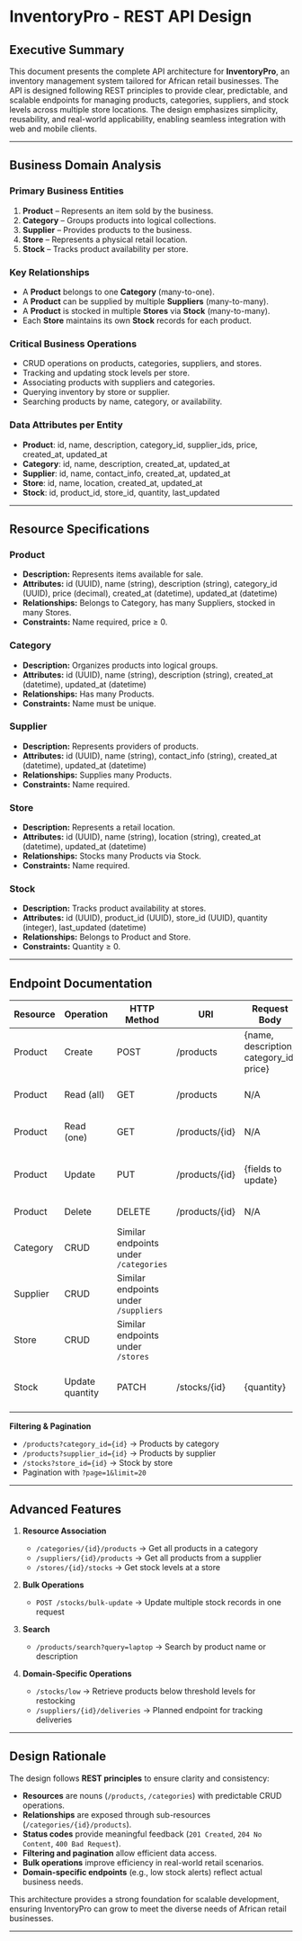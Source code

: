 # InventoryPro - REST API Design

## Executive Summary
This document presents the complete API architecture for **InventoryPro**, an inventory management system tailored for African retail businesses. The API is designed following REST principles to provide clear, predictable, and scalable endpoints for managing products, categories, suppliers, and stock levels across multiple store locations. The design emphasizes simplicity, reusability, and real-world applicability, enabling seamless integration with web and mobile clients.

---

## Business Domain Analysis

### Primary Business Entities
1. **Product** – Represents an item sold by the business.
2. **Category** – Groups products into logical collections.
3. **Supplier** – Provides products to the business.
4. **Store** – Represents a physical retail location.
5. **Stock** – Tracks product availability per store.

### Key Relationships
- A **Product** belongs to one **Category** (many-to-one).
- A **Product** can be supplied by multiple **Suppliers** (many-to-many).
- A **Product** is stocked in multiple **Stores** via **Stock** (many-to-many).
- Each **Store** maintains its own **Stock** records for each product.

### Critical Business Operations
- CRUD operations on products, categories, suppliers, and stores.
- Tracking and updating stock levels per store.
- Associating products with suppliers and categories.
- Querying inventory by store or supplier.
- Searching products by name, category, or availability.

### Data Attributes per Entity
- **Product**: id, name, description, category_id, supplier_ids, price, created_at, updated_at  
- **Category**: id, name, description, created_at, updated_at  
- **Supplier**: id, name, contact_info, created_at, updated_at  
- **Store**: id, name, location, created_at, updated_at  
- **Stock**: id, product_id, store_id, quantity, last_updated  

---

## Resource Specifications

### Product
- **Description:** Represents items available for sale.  
- **Attributes:** id (UUID), name (string), description (string), category_id (UUID), price (decimal), created_at (datetime), updated_at (datetime)  
- **Relationships:** Belongs to Category, has many Suppliers, stocked in many Stores.  
- **Constraints:** Name required, price ≥ 0.  

### Category
- **Description:** Organizes products into logical groups.  
- **Attributes:** id (UUID), name (string), description (string), created_at (datetime), updated_at (datetime)  
- **Relationships:** Has many Products.  
- **Constraints:** Name must be unique.  

### Supplier
- **Description:** Represents providers of products.  
- **Attributes:** id (UUID), name (string), contact_info (string), created_at (datetime), updated_at (datetime)  
- **Relationships:** Supplies many Products.  
- **Constraints:** Name required.  

### Store
- **Description:** Represents a retail location.  
- **Attributes:** id (UUID), name (string), location (string), created_at (datetime), updated_at (datetime)  
- **Relationships:** Stocks many Products via Stock.  
- **Constraints:** Name required.  

### Stock
- **Description:** Tracks product availability at stores.  
- **Attributes:** id (UUID), product_id (UUID), store_id (UUID), quantity (integer), last_updated (datetime)  
- **Relationships:** Belongs to Product and Store.  
- **Constraints:** Quantity ≥ 0.  

---

## Endpoint Documentation

| Resource  | Operation        | HTTP Method | URI | Request Body | Success Response | Error Responses |
|-----------|------------------|-------------|-----|--------------|------------------|----------------|
| Product   | Create           | POST        | /products | {name, description, category_id, price} | 201 Created (Product JSON) | 400 Bad Request |
| Product   | Read (all)       | GET         | /products | N/A | 200 OK (List of Products) | 404 Not Found |
| Product   | Read (one)       | GET         | /products/{id} | N/A | 200 OK (Product JSON) | 404 Not Found |
| Product   | Update           | PUT         | /products/{id} | {fields to update} | 200 OK (Updated Product) | 400 Bad Request, 404 Not Found |
| Product   | Delete           | DELETE      | /products/{id} | N/A | 204 No Content | 404 Not Found |
| Category  | CRUD             | Similar endpoints under `/categories` | | | | |
| Supplier  | CRUD             | Similar endpoints under `/suppliers` | | | | |
| Store     | CRUD             | Similar endpoints under `/stores` | | | | |
| Stock     | Update quantity  | PATCH       | /stocks/{id} | {quantity} | 200 OK (Updated Stock) | 400 Bad Request, 404 Not Found |

**Filtering & Pagination**  
- `/products?category_id={id}` → Products by category  
- `/products?supplier_id={id}` → Products by supplier  
- `/stocks?store_id={id}` → Stock by store  
- Pagination with `?page=1&limit=20`  

---

## Advanced Features

1. **Resource Association**
   - `/categories/{id}/products` → Get all products in a category  
   - `/suppliers/{id}/products` → Get all products from a supplier  
   - `/stores/{id}/stocks` → Get stock levels at a store  

2. **Bulk Operations**
   - `POST /stocks/bulk-update` → Update multiple stock records in one request  

3. **Search**
   - `/products/search?query=laptop` → Search by product name or description  

4. **Domain-Specific Operations**
   - `/stocks/low` → Retrieve products below threshold levels for restocking  
   - `/suppliers/{id}/deliveries` → Planned endpoint for tracking deliveries  

---

## Design Rationale

The design follows **REST principles** to ensure clarity and consistency:  
- **Resources** are nouns (`/products`, `/categories`) with predictable CRUD operations.  
- **Relationships** are exposed through sub-resources (`/categories/{id}/products`).  
- **Status codes** provide meaningful feedback (`201 Created`, `204 No Content`, `400 Bad Request`).  
- **Filtering and pagination** allow efficient data access.  
- **Bulk operations** improve efficiency in real-world retail scenarios.  
- **Domain-specific endpoints** (e.g., low stock alerts) reflect actual business needs.  

This architecture provides a strong foundation for scalable development, ensuring InventoryPro can grow to meet the diverse needs of African retail businesses.

---

